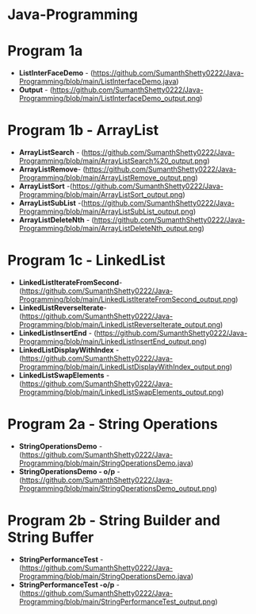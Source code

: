 # Java-Programming

# Program 1a
- **ListInterFaceDemo** - (https://github.com/SumanthShetty0222/Java-Programming/blob/main/ListInterfaceDemo.java)
- **Output** - (https://github.com/SumanthShetty0222/Java-Programming/blob/main/ListInterfaceDemo_output.png)

# Program 1b - ArrayList
- **ArrayListSearch** - (https://github.com/SumanthShetty0222/Java-Programming/blob/main/ArrayListSearch%20_output.png)
- **ArrayListRemove**- (https://github.com/SumanthShetty0222/Java-Programming/blob/main/ArrayListRemove_output.png)
- **ArrayListSort** -(https://github.com/SumanthShetty0222/Java-Programming/blob/main/ArrayListSort_output.png)
- **ArrayListSubList** -(https://github.com/SumanthShetty0222/Java-Programming/blob/main/ArrayListSubList_output.png)
- **ArrayListDeleteNth** - (https://github.com/SumanthShetty0222/Java-Programming/blob/main/ArrayListDeleteNth_output.png)

# Program 1c - LinkedList
- **LinkedListIterateFromSecond**-(https://github.com/SumanthShetty0222/Java-Programming/blob/main/LinkedListIterateFromSecond_output.png)
- **LinkedListReverseIterate**-(https://github.com/SumanthShetty0222/Java-Programming/blob/main/LinkedListReverseIterate_output.png)
- **LinkedListInsertEnd** - (https://github.com/SumanthShetty0222/Java-Programming/blob/main/LinkedListInsertEnd_output.png)
- **LinkedListDisplayWithIndex** - (https://github.com/SumanthShetty0222/Java-Programming/blob/main/LinkedListDisplayWithIndex_output.png)
- **LinkedListSwapElements** - (https://github.com/SumanthShetty0222/Java-Programming/blob/main/LinkedListSwapElements_output.png)

# Program 2a - String Operations
- **StringOperationsDemo** - (https://github.com/SumanthShetty0222/Java-Programming/blob/main/StringOperationsDemo.java)
- **StringOperationsDemo - o/p** - (https://github.com/SumanthShetty0222/Java-Programming/blob/main/StringOperationsDemo_output.png)

# Program 2b - String Builder and String Buffer
- **StringPerformanceTest** - (https://github.com/SumanthShetty0222/Java-Programming/blob/main/StringOperationsDemo.java)
- **StringPerformanceTest -o/p** - (https://github.com/SumanthShetty0222/Java-Programming/blob/main/StringPerformanceTest_output.png)
